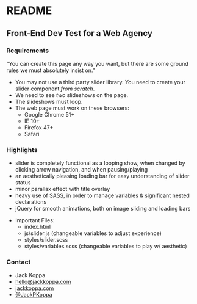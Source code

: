 # README #

## Front-End Dev Test for a Web Agency ###

### Requirements ###

"You can create this page any way you want, but there are some ground rules
we must absolutely insist on."

- You may not use a third party slider library. You need to create your
  slider component *from scratch*.
- We need to see *two* slideshows on the page.
- The slideshows must loop.
- The web page must work on these browsers:
    - Google Chrome 51+
    - IE 10+
    - Firefox 47+
    - Safari

### Highlights ###

* slider is completely functional as a looping show, when changed by clicking arrow navigation, and when pausing/playing
* an aesthetically pleasing loading bar for easy understanding of slider status
* minor parallax effect with title overlay
* heavy use of SASS, in order to manage variables & significant nested declarations
* jQuery for smooth animations, both on image sliding and loading bars
- Important Files:
    - index.html
    - js/slider.js (changeable variables to adjust experience)
    - styles/slider.scss
    - styles/variables.scss (changeable variables to play w/ aesthetic)


### Contact ###

* Jack Koppa
* hello@jackkoppa.com
* [jackkoppa.com](http://jackkoppa.com)
* [@JackPKoppa](https://twitter.com/JackPKoppa)
